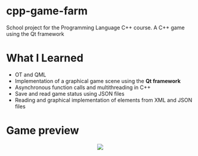 # cpp-game-farm
School project for the Programming Language C++ course. A C++ game using the Qt framework

# What I Learned
* OT and QML
* Implementation of a graphical game scene using the **Qt framework**
* Asynchronous function calls and multithreading in C++
* Save and read game status using JSON files 
* Reading and graphical implementation of elements from XML and JSON files

# Game preview
<p align="center"><img src="game-gif-resource/game-cpp-review.gif"/></p>
